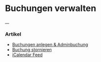 #  Buchungen verwalten

__

###  Artikel

  * [ Buchungen anlegen & Adminbuchung ](/docs/buchungen-verwalten/buchungen-anlegen/)
  * [ Buchung stornieren ](/docs/buchungen-verwalten/buchung-stornieren/)
  * [ iCalendar Feed ](/docs/buchungen-verwalten/icalendar-feed/)

